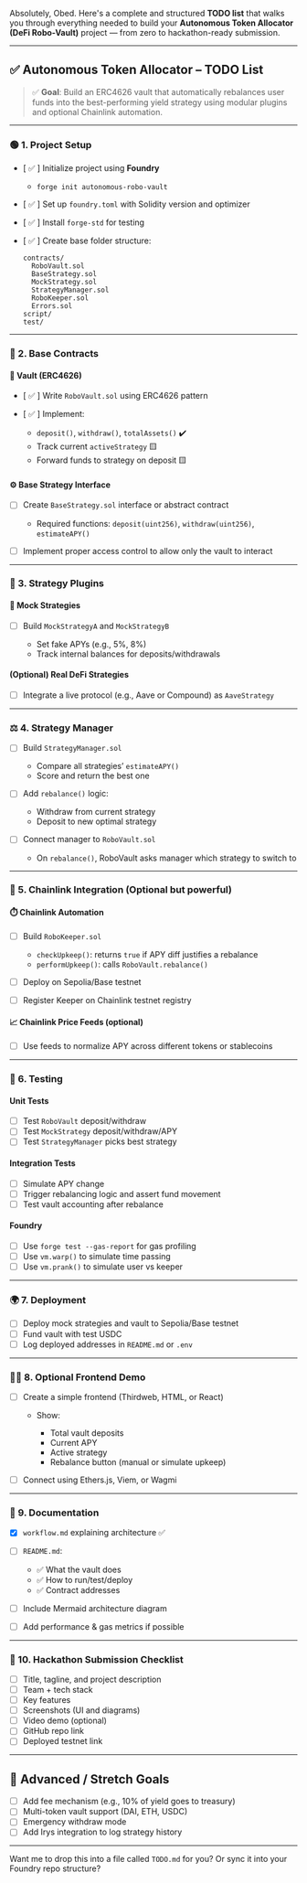 Absolutely, Obed. Here's a complete and structured **TODO list** that walks you through everything needed to build your **Autonomous Token Allocator (DeFi Robo-Vault)** project — from zero to hackathon-ready submission.

---

## ✅ Autonomous Token Allocator – TODO List

> ✅ **Goal**: Build an ERC4626 vault that automatically rebalances user funds into the best-performing yield strategy using modular plugins and optional Chainlink automation.

---

### 🟢 1. Project Setup

* [ ✅ ] Initialize project using **Foundry**

  * `forge init autonomous-robo-vault`
* [ ✅ ] Set up `foundry.toml` with Solidity version and optimizer
* [ ✅ ] Install `forge-std` for testing
* [ ✅ ] Create base folder structure:

  ```
  contracts/
    RoboVault.sol
    BaseStrategy.sol
    MockStrategy.sol
    StrategyManager.sol
    RoboKeeper.sol
    Errors.sol
  script/
  test/
  ```

---

### 🔧 2. Base Contracts

#### 🏦 Vault (ERC4626)

* [ ✅ ] Write `RoboVault.sol` using ERC4626 pattern
* [ ✅ ] Implement:

  * `deposit()`, `withdraw()`, `totalAssets()` ✔️
  * Track current `activeStrategy` 🟨
  * Forward funds to strategy on deposit 🟨

#### ⚙️ Base Strategy Interface

* [ ] Create `BaseStrategy.sol` interface or abstract contract

  * Required functions: `deposit(uint256)`, `withdraw(uint256)`, `estimateAPY()`
* [ ] Implement proper access control to allow only the vault to interact

---

### 🧪 3. Strategy Plugins

#### 🧸 Mock Strategies

* [ ] Build `MockStrategyA` and `MockStrategyB`

  * Set fake APYs (e.g., 5%, 8%)
  * Track internal balances for deposits/withdrawals

#### (Optional) Real DeFi Strategies

* [ ] Integrate a live protocol (e.g., Aave or Compound) as `AaveStrategy`

---

### ⚖️ 4. Strategy Manager

* [ ] Build `StrategyManager.sol`

  * Compare all strategies’ `estimateAPY()`
  * Score and return the best one

* [ ] Add `rebalance()` logic:

  * Withdraw from current strategy
  * Deposit to new optimal strategy

* [ ] Connect manager to `RoboVault.sol`

  * On `rebalance()`, RoboVault asks manager which strategy to switch to

---

### 🔁 5. Chainlink Integration (Optional but powerful)

#### ⏱️ Chainlink Automation

* [ ] Build `RoboKeeper.sol`

  * `checkUpkeep()`: returns `true` if APY diff justifies a rebalance
  * `performUpkeep()`: calls `RoboVault.rebalance()`
* [ ] Deploy on Sepolia/Base testnet
* [ ] Register Keeper on Chainlink testnet registry

#### 📈 Chainlink Price Feeds (optional)

* [ ] Use feeds to normalize APY across different tokens or stablecoins

---

### 🔬 6. Testing

#### Unit Tests

* [ ] Test `RoboVault` deposit/withdraw
* [ ] Test `MockStrategy` deposit/withdraw/APY
* [ ] Test `StrategyManager` picks best strategy

#### Integration Tests

* [ ] Simulate APY change
* [ ] Trigger rebalancing logic and assert fund movement
* [ ] Test vault accounting after rebalance

#### Foundry

* [ ] Use `forge test --gas-report` for gas profiling
* [ ] Use `vm.warp()` to simulate time passing
* [ ] Use `vm.prank()` to simulate user vs keeper

---

### 🌍 7. Deployment

* [ ] Deploy mock strategies and vault to Sepolia/Base testnet
* [ ] Fund vault with test USDC
* [ ] Log deployed addresses in `README.md` or `.env`

---

### 🧑‍🎤 8. Optional Frontend Demo

* [ ] Create a simple frontend (Thirdweb, HTML, or React)

  * Show:

    * Total vault deposits
    * Current APY
    * Active strategy
    * Rebalance button (manual or simulate upkeep)
* [ ] Connect using Ethers.js, Viem, or Wagmi

---

### 📄 9. Documentation

* [x] `workflow.md` explaining architecture ✅
* [ ] `README.md`:

  * ✅ What the vault does
  * ✅ How to run/test/deploy
  * ✅ Contract addresses
* [ ] Include Mermaid architecture diagram
* [ ] Add performance & gas metrics if possible

---

### 🚀 10. Hackathon Submission Checklist

* [ ] Title, tagline, and project description
* [ ] Team + tech stack
* [ ] Key features
* [ ] Screenshots (UI and diagrams)
* [ ] Video demo (optional)
* [ ] GitHub repo link
* [ ] Deployed testnet link

---

## 🧠 Advanced / Stretch Goals

* [ ] Add fee mechanism (e.g., 10% of yield goes to treasury)
* [ ] Multi-token vault support (DAI, ETH, USDC)
* [ ] Emergency withdraw mode
* [ ] Add Irys integration to log strategy history

---

Want me to drop this into a file called `TODO.md` for you? Or sync it into your Foundry repo structure?
